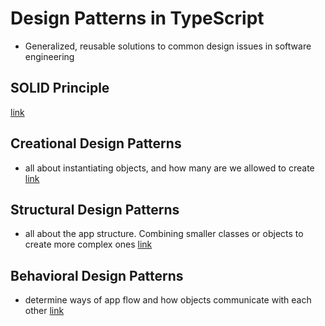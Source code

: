 # Design Patterns in TypeScript
- Generalized, reusable solutions to common design issues in software engineering

## SOLID Principle
[link](SOLID)
## Creational Design Patterns
- all about instantiating objects, and how many are we allowed to create 
[link](Creational_Design_Patterns)
## Structural Design Patterns
- all about the app structure. Combining smaller classes or objects to create more complex ones
[link](Structural_Design_Patterns)
## Behavioral Design Patterns
- determine ways of app flow and how objects communicate with each other
[link](Behavioral_Design_Patterns)